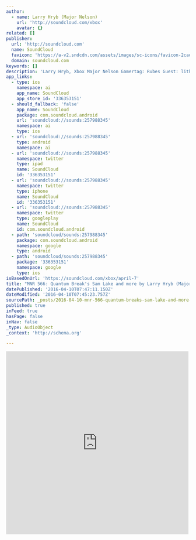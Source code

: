 ```yaml
---
author:
  - name: Larry Hryb (Major Nelson)
    url: 'http://soundcloud.com/xbox'
    avatar: {}
related: []
publisher:
  url: 'http://soundcloud.com'
  name: SoundCloud
  favicon: 'https://a-v2.sndcdn.com/assets/images/sc-icons/favicon-2cadd14b.ico'
  domain: soundcloud.com
keywords: []
description: 'Larry Hryb, Xbox Major Nelson Gamertag: Rubes Guest: litheon Interview: Sam Lake, Remedy Entertainment (18:04 - 34:21) Xbox News And more....'
app_links:
  - type: ios
    namespace: ai
    app_name: SoundCloud
    app_store_id: '336353151'
  - should_fallback: 'false'
    app_name: SoundCloud
    package: com.soundcloud.android
    url: 'soundcloud://sounds:257988345'
    namespace: ai
    type: ios
  - url: 'soundcloud://sounds:257988345'
    type: android
    namespace: ai
  - url: 'soundcloud://sounds:257988345'
    namespace: twitter
    type: ipad
    name: SoundCloud
    id: '336353151'
  - url: 'soundcloud://sounds:257988345'
    namespace: twitter
    type: iphone
    name: SoundCloud
    id: '336353151'
  - url: 'soundcloud://sounds:257988345'
    namespace: twitter
    type: googleplay
    name: SoundCloud
    id: com.soundcloud.android
  - path: 'soundcloud/sounds:257988345'
    package: com.soundcloud.android
    namespace: google
    type: android
  - path: 'soundcloud/sounds:257988345'
    package: '336353151'
    namespace: google
    type: ios
isBasedOnUrl: 'https://soundcloud.com/xbox/april-7'
title: "MNR 566: Quantum Break's Sam Lake and more by Larry Hryb (Major Nelson)"
datePublished: '2016-04-10T07:47:11.150Z'
dateModified: '2016-04-10T07:45:23.757Z'
sourcePath: _posts/2016-04-10-mnr-566-quantum-breaks-sam-lake-and-more-by-larry-hryb-ma.md
published: true
inFeed: true
hasPage: false
inNav: false
_type: AudioObject
_context: 'http://schema.org'

---
```

<iframe src="https://cdn.embedly.com/widgets/media.html?src=https%3A%2F%2Fw.soundcloud.com%2Fplayer%2F%3Fvisual%3Dtrue%26url%3Dhttp%253A%252F%252Fapi.soundcloud.com%252Ftracks%252F257988345%26show_artwork%3Dtrue&amp;url=https%3A%2F%2Fsoundcloud.com%2Fxbox%2Fapril-7&amp;image=http%3A%2F%2Fi1.sndcdn.com%2Fartworks-000157144875-1xfr3d-t500x500.jpg&amp;key=b7d04c9b404c499eba89ee7072e1c4f7&amp;type=text%2Fhtml&amp;schema=soundcloud" width="500" height="500" scrolling="no" frameborder="0" allowfullscreen="allowfullscreen" style=""></iframe>